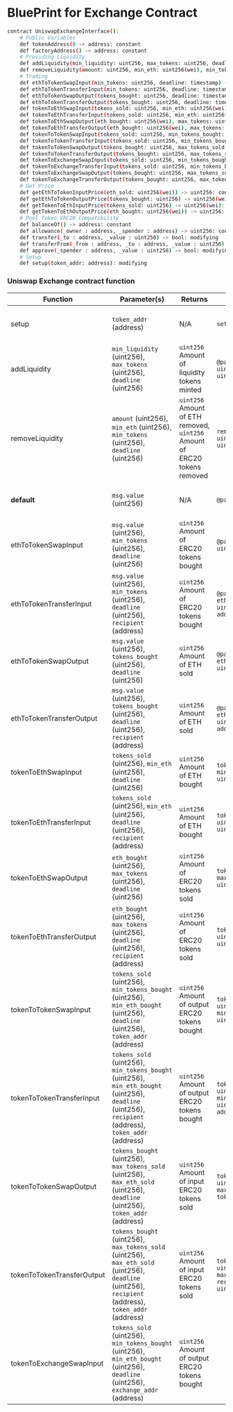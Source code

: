 
# BluePrint for Exchange Contract

```bash
contract UniswapExchangeInterface():
    # Public Variables
    def tokenAddress() -> address: constant
    def factoryAddress() -> address: constant
    # Providing Liquidity
    def addLiquidity(min_liquidity: uint256, max_tokens: uint256, deadline: timestamp) -> uint256: modifying
    def removeLiquidity(amount: uint256, min_eth: uint256(wei), min_tokens: uint256, deadline: timestamp) -> (uint256(wei), uint256): modifying
    # Trading
    def ethToTokenSwapInput(min_tokens: uint256, deadline: timestamp) -> uint256: modifying
    def ethToTokenTransferInput(min_tokens: uint256, deadline: timestamp, recipient: address) -> uint256: modifying
    def ethToTokenSwapOutput(tokens_bought: uint256, deadline: timestamp) -> uint256(wei): modifying
    def ethToTokenTransferOutput(tokens_bought: uint256, deadline: timestamp, recipient: address) -> uint256(wei): modifying
    def tokenToEthSwapInput(tokens_sold: uint256, min_eth: uint256(wei), deadline: timestamp) -> uint256(wei): modifying
    def tokenToEthTransferInput(tokens_sold: uint256, min_eth: uint256(wei), deadline: timestamp, recipient: address) -> uint256(wei): modifying
    def tokenToEthSwapOutput(eth_bought: uint256(wei), max_tokens: uint256, deadline: timestamp) -> uint256: modifying
    def tokenToEthTransferOutput(eth_bought: uint256(wei), max_tokens: uint256, deadline: timestamp, recipient: address) -> uint256: modifying
    def tokenToTokenSwapInput(tokens_sold: uint256, min_tokens_bought: uint256, min_eth_bought: uint256(wei), deadline: timestamp, token_addr: address) -> uint256: modifying
    def tokenToTokenTransferInput(tokens_sold: uint256, min_tokens_bought: uint256, min_eth_bought: uint256(wei), deadline: timestamp, recipient: address, token_addr: address) -> uint256: modifying
    def tokenToTokenSwapOutput(tokens_bought: uint256, max_tokens_sold: uint256, max_eth_sold: uint256(wei), deadline: timestamp, token_addr: address) -> uint256: modifying
    def tokenToTokenTransferOutput(tokens_bought: uint256, max_tokens_sold: uint256, max_eth_sold: uint256(wei), deadline: timestamp, recipient: address, token_addr: address) -> uint256: modifying
    def tokenToExchangeSwapInput(tokens_sold: uint256, min_tokens_bought: uint256, min_eth_bought: uint256(wei), deadline: timestamp, exchange_addr: address) -> uint256: modifying
    def tokenToExchangeTransferInput(tokens_sold: uint256, min_tokens_bought: uint256, min_eth_bought: uint256(wei), deadline: timestamp, recipient: address, exchange_addr: address) -> uint256: modifying
    def tokenToExchangeSwapOutput(tokens_bought: uint256, max_tokens_sold: uint256, max_eth_sold: uint256(wei), deadline: timestamp, exchange_addr: address) -> uint256: modifying
    def tokenToExchangeTransferOutput(tokens_bought: uint256, max_tokens_sold: uint256, max_eth_sold: uint256(wei), deadline: timestamp, recipient: address, exchange_addr: address) -> uint256: modifying
    # Get Price
    def getEthToTokenInputPrice(eth_sold: uint256(wei)) -> uint256: constant
    def getEthToTokenOutputPrice(tokens_bought: uint256) -> uint256(wei): constant
    def getTokenToEthInputPrice(tokens_sold: uint256) -> uint256(wei): constant
    def getTokenToEthOutputPrice(eth_bought: uint256(wei)) -> uint256: constant
    # Pool Token ERC20 Compatibility
    def balanceOf() -> address: constant
    def allowance(_owner : address, _spender : address) -> uint256: constant
    def transfer(_to : address, _value : uint256) -> bool: modifying
    def transferFrom(_from : address, _to : address, _value : uint256) -> bool: modifying
    def approve(_spender : address, _value : uint256) -> bool: modifying
    # Setup
    def setup(token_addr: address): modifying
```


### Uniswap Exchange contract function

| Function                      | Parameter(s)                                                                                   | Returns                                       | Smart Contract Function                                                                 | Web3 Call                                                                                                   | Description                                                                                                            |
|-------------------------------|-----------------------------------------------------------------------------------------------|-----------------------------------------------|----------------------------------------------------------------------------------------|------------------------------------------------------------------------------------------------------------|------------------------------------------------------------------------------------------------------------------------|
| setup                         | `token_addr` (address)                                                                        | N/A                                           | `setup(token_addr: address)`                                                          | `exchangeContract.methods.setup(token: String).send()`                                                     | Can only be called by factory contract during `createExchange()`.                                                      |
| addLiquidity                  | `min_liquidity` (uint256), `max_tokens` (uint256), `deadline` (uint256)                        | `uint256` Amount of liquidity tokens minted   | `@payable addLiquidity(min_liquidity: uint256, max_tokens: uint256, deadline: uint256): uint256`          | `exchangeContract.methods.addLiquidity(min_liquidity, max_tokens, deadline).send({ value: ethValue })`     | Adds liquidity to the pool.                                                                                             |
| removeLiquidity               | `amount` (uint256), `min_eth` (uint256), `min_tokens` (uint256), `deadline` (uint256)          | `uint256` Amount of ETH removed, `uint256` Amount of ERC20 tokens removed | `removeLiquidity(amount: uint256, min_eth: uint256, min_tokens: uint256, deadline: uint256): (uint256, uint256)` | `exchangeContract.methods.removeLiquidity(amount, min_eth, min_tokens, deadline).send()`                     | Removes liquidity from the pool.                                                                                       |
| __default__                   | `msg.value` (uint256)                                                                          | N/A                                           | `@payable __default__()`                                                              | `web3.eth.sendTransaction({ value: ethAmount })`                                                           | Default function for handling ETH transfers to the contract.                                                           |
| ethToTokenSwapInput           | `msg.value` (uint256), `min_tokens` (uint256), `deadline` (uint256)                            | `uint256` Amount of ERC20 tokens bought       | `@payable ethToTokenSwapInput(min_tokens: uint256, deadline: uint256): uint256`                       | `exchangeContract.methods.ethToTokenSwapInput(min_liquidity, max_tokens, deadline).send({ value: ethValue })` | Swaps ETH for ERC20 tokens.                                                                                             |
| ethToTokenTransferInput       | `msg.value` (uint256), `min_tokens` (uint256), `deadline` (uint256), `recipient` (address)     | `uint256` Amount of ERC20 tokens bought       | `@payable ethToTokenTransferInput(min_tokens: uint256, deadline: uint256, recipient: address): uint256` | `exchangeContract.methods.ethToTokenTransferInput(min_liquidity, max_tokens, deadline, recipient).send({ value: ethValue })` | Swaps ETH for ERC20 tokens and transfers to recipient.                                                                 |
| ethToTokenSwapOutput          | `msg.value` (uint256), `tokens_bought` (uint256), `deadline` (uint256)                         | `uint256` Amount of ETH sold                  | `@payable ethToTokenSwapOutput(tokens_bought: uint256, deadline: uint256): uint256`                 | `exchangeContract.methods.ethToTokenSwapOutput(tokens_bought, deadline).send({ value: ethValue })`          | Swaps ETH for a specified amount of ERC20 tokens.                                                                       |
| ethToTokenTransferOutput      | `msg.value` (uint256), `tokens_bought` (uint256), `deadline` (uint256), `recipient` (address)  | `uint256` Amount of ETH sold                  | `@payable ethToTokenTransferOutput(tokens_bought: uint256, deadline: uint256, recipient: address): uint256` | `exchangeContract.methods.ethToTokenTransferOutput(tokens_bought, deadline, recipient).send({ value: ethValue })` | Swaps ETH for a specified amount of ERC20 tokens and transfers to recipient.                                            |
| tokenToEthSwapInput           | `tokens_sold` (uint256), `min_eth` (uint256), `deadline` (uint256)                             | `uint256` Amount of ETH bought                | `tokenToEthSwapInput(tokens_sold: uint256, min_eth: uint256, deadline: uint256): uint256`             | `exchangeContract.methods.tokenToEthSwapInput(tokens_sold, min_eth, deadline).send()`                        | Swaps ERC20 tokens for ETH.                                                                                            |
| tokenToEthTransferInput       | `tokens_sold` (uint256), `min_eth` (uint256), `deadline` (uint256), `recipient` (address)      | `uint256` Amount of ETH bought                | `tokenToEthTransferInput(tokens_sold: uint256, min_eth: uint256, deadline: uint256, recipient: address): uint256` | `exchangeContract.methods.tokenToEthTransferInput(tokens_sold, min_eth, deadline, recipient).send()`         | Swaps ERC20 tokens for ETH and transfers to recipient.                                                                  |
| tokenToEthSwapOutput          | `eth_bought` (uint256), `max_tokens` (uint256), `deadline` (uint256)                           | `uint256` Amount of ERC20 tokens sold         | `tokenToEthSwapOutput(eth_bought: uint256, max_tokens: uint256, deadline: uint256): uint256`          | `exchangeContract.methods.tokenToEthSwapOutput(eth_bought, max_tokens, deadline).send()`                    | Swaps a specified amount of ERC20 tokens for ETH.                                                                       |
| tokenToEthTransferOutput      | `eth_bought` (uint256), `max_tokens` (uint256), `deadline` (uint256), `recipient` (address)    | `uint256` Amount of ERC20 tokens sold         | `tokenToEthTransferOutput(eth_bought: uint256, max_tokens: uint256, deadline: uint256, recipient: address): uint256` | `exchangeContract.methods.tokenToEthTransferOutput(eth_bought, max_tokens, deadline, recipient).send()`       | Swaps a specified amount of ERC20 tokens for ETH and transfers to recipient.                                            |
| tokenToTokenSwapInput         | `tokens_sold` (uint256), `min_tokens_bought` (uint256), `min_eth_bought` (uint256), `deadline` (uint256), `token_addr` (address) | `uint256` Amount of output ERC20 tokens bought | `tokenToTokenSwapInput(tokens_sold: uint256, min_tokens_bought: uint256, min_eth_bought: uint256, deadline: uint256, token_addr: address): uint256` | `exchangeContract.methods.tokenToTokenSwapInput(tokens_sold, min_tokens_bought, min_eth_bought, deadline, token_addr).send()` | Swaps input ERC20 tokens for output ERC20 tokens.                                                                     |
| tokenToTokenTransferInput     | `tokens_sold` (uint256), `min_tokens_bought` (uint256), `min_eth_bought` (uint256), `deadline` (uint256), `recipient` (address), `token_addr` (address) | `uint256` Amount of output ERC20 tokens bought | `tokenToTokenTransferInput(tokens_sold: uint256, min_tokens_bought: uint256, min_eth_bought: uint256, deadline: uint256, recipient: address, token_addr: address): uint256` | `exchangeContract.methods.tokenToTokenTransferInput(tokens_sold, min_tokens_bought, min_eth_bought, deadline, recipient, token_addr).send()` | Swaps input ERC20 tokens for output ERC20 tokens and transfers to recipient.                                           |
| tokenToTokenSwapOutput        | `tokens_bought` (uint256), `max_tokens_sold` (uint256), `max_eth_sold` (uint256), `deadline` (uint256), `token_addr` (address) | `uint256` Amount of input ERC20 tokens sold   | `tokenToTokenSwapOutput(tokens_bought: uint256, max_tokens_sold: uint256, max_eth_sold: uint256, deadline: uint256, token_addr: address): uint256` | `exchangeContract.methods.tokenToTokenSwapOutput(tokens_bought, max_tokens_sold, max_eth_sold, deadline, token_addr).send()` | Swaps input ERC20 tokens for a specified amount of output ERC20 tokens.                                                 |
| tokenToTokenTransferOutput    | `tokens_bought` (uint256), `max_tokens_sold` (uint256), `max_eth_sold` (uint256), `deadline` (uint256), `recipient` (address), `token_addr` (address) | `uint256` Amount of input ERC20 tokens sold   | `tokenToTokenTransferOutput(tokens_bought: uint256, max_tokens_sold: uint256, max_eth_sold: uint256, deadline: uint256, recipient: address, token_addr: address): uint256` | `exchangeContract.methods.tokenToTokenTransferOutput(tokens_bought, max_tokens_sold, max_eth_sold, deadline, recipient, token_addr).send()` | Swaps input ERC20 tokens for a specified amount of output ERC20 tokens and transfers to recipient.                      |
| tokenToExchangeSwapInput      | `tokens_sold` (uint256), `min_tokens_bought` (uint256), `min_eth_bought` (uint256), `deadline` (uint256), `exchange_addr` (address) | `uint256` Amount of output ERC20 tokens bought |
